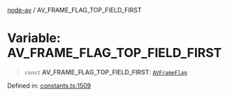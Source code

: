 [node-av](../globals.md) / AV\_FRAME\_FLAG\_TOP\_FIELD\_FIRST

# Variable: AV\_FRAME\_FLAG\_TOP\_FIELD\_FIRST

> `const` **AV\_FRAME\_FLAG\_TOP\_FIELD\_FIRST**: [`AVFrameFlag`](../type-aliases/AVFrameFlag.md)

Defined in: [constants.ts:1509](https://github.com/seydx/av/blob/f8631fc881b394300b1479f511d55cf1c370a87f/src/constants/constants.ts#L1509)
